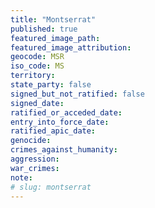 ```yaml
---
title: "Montserrat"
published: true
featured_image_path:
featured_image_attribution:
geocode: MSR
iso_code: MS
territory:
state_party: false
signed_but_not_ratified: false
signed_date:
ratified_or_acceded_date:
entry_into_force_date:
ratified_apic_date:
genocide:
crimes_against_humanity:
aggression:
war_crimes:
note:
# slug: montserrat
---
```

